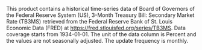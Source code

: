 This product contains a historical time-series data of Board of Governors of the Federal Reserve System (US), 3-Month Treasury Bill: Secondary Market Rate (TB3MS) retrieved from the Federal Reserve Bank of St. Louis Economic Data (FRED) at https://fred.stlouisfed.org/series/TB3MS. Data coverage starts from 1934-01-01. The unit of the data column is Percent and the values are not seasonally adjusted. The update frequency is monthly.